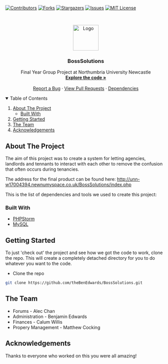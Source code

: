 [![Contributors][contributors-shield]][contributors-url]
[![Forks][forks-shield]][forks-url]
[![Stargazers][stars-shield]][stars-url]
[![Issues][issues-shield]][issues-url]
[![MIT License][license-shield]][license-url]

<!-- PROJECT LOGO -->
<br />
<p align="center">
  <a href="https://github.com/theBenEdwards/">
    <img src="logo.png" alt="Logo" width="80" height="80">
  </a>

  <h3 align="center">BossSolutions</h3>

  <p align="center">
    Final Year Group Project at Northumbria University Newcastle
    <br />
    <a href="https://github.com/TheBenEdwards/BossSolutions"><strong>Explore the code »</strong></a>
    <br />
    <br />
    <a href="https://github.com/TheBenEdwards/BossSolutions/issues">Report a Bug</a>
    ·
    <a href="https://github.com/TheBenEdwards/BossSolutions/pulls">View Pull Requests</a>
    ·
    <a href="https://github.com/TheBenEdwards/BossSolutions/dependencies">Dependencies</a>
  </p>
</p>

<!-- TABLE OF CONTENTS -->
<details open="open">
  <summary>Table of Contents</summary>
  <ol>
    <li>
      <a href="#about-the-project">About The Project</a>
      <ul>
        <li><a href="#built-with">Built With</a></li>
      </ul>
    </li>
    <li>
      <a href="#getting-started">Getting Started</a>
    </li>
    <li><a href="#the-team">The Team</a></li>
     <li><a href="#acknowledgements">Acknowledgements</a></li>
  </ol>
</details>

<!-- ABOUT THE PROJECT -->

## About The Project

The aim of this project was to create a system for letting agencies, landlords and tennants to interact with each other to remove the confusion that often occurs during tenancies.

The address for the final product can be found here:
http://unn-w17004394.newnumyspace.co.uk/BossSolutions/index.php

This is the list of dependencies and tools we used to create this project:

### Built With

-   [PHPStorm](https://www.jetbrains.com/phpstorm/)
-   [MySQL](https://www.mysql.com/)

<!-- GETTING STARTED -->

## Getting Started

To just 'check out' the project and see how we got the code to work, clone the repo. This will create a completely detached directory for you to do whatever you want to the code.

-   Clone the repo

```sh
git clone https://github.com/theBenEdwards/BossSolutions.git
```

<!-- THE TEAM -->

## The Team

<ul>
    <li>Forums - Alec Chan</li>
    <li>Administration - Benjamin Edwards</li>
    <li>Finances - Calum Willis</li>
    <li>Propery Management - Matthew Cocking</li>
</ul>

<!-- ACKNOWLEDGEMENTS -->

## Acknowledgements

Thanks to everyone who worked on this you were all amazing!

<!-- MARKDOWN LINKS & IMAGES -->

[contributors-shield]: https://img.shields.io/github/contributors/theBenEdwards/BossSolutions.svg?style=for-the-badge
[contributors-url]: https://github.com/theBenEdwards/BossSolutions/graphs/contributors
[forks-shield]: https://img.shields.io/github/forks/theBenEdwards/BossSolutions.svg?style=for-the-badge
[forks-url]: https://github.com/theBenEdwards/BossSolutions/network/members
[stars-shield]: https://img.shields.io/github/stars/theBenEdwards/BossSolutions.svg?style=for-the-badge
[stars-url]: https://github.com/theBenEdwards/BossSolutions/stargazers
[issues-shield]: https://img.shields.io/github/issues/theBenEdwards/BossSolutions.svg?style=for-the-badge
[issues-url]: https://github.com/theBenEdwards/BossSolutions/issues
[license-shield]: https://img.shields.io/github/license/theBenEdwards/BossSolutions.svg?style=for-the-badge
[license-url]: https://github.com/theBenEdwards/BossSolutions/blob/main/LICENSE.txt

